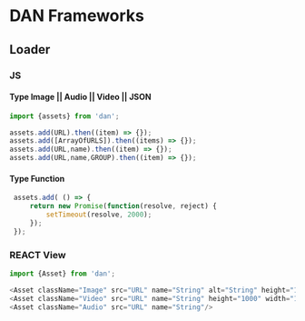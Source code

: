 # DAN Frameworks

## Loader

### JS

#### Type Image || Audio || Video || JSON

```javascript
import {assets} from 'dan';

assets.add(URL).then((item) => {});
assets.add([ArrayOfURLS]).then((items) => {});
assets.add(URL,name).then((item) => {});
assets.add(URL,name,GROUP).then((item) => {});
```

#### Type Function

```javascript
 assets.add( () => {
     return new Promise(function(resolve, reject) {
         setTimeout(resolve, 2000);
     });
 });
```

### REACT View
```javascript
import {Asset} from 'dan';

<Asset className="Image" src="URL" name="String" alt="String" height="100" width="100" onClick={ function }/>
<Asset className="Video" src="URL" name="String" height="1000" width="1000"/>
<Asset className="Audio" src="URL" name="String"/>        
```


